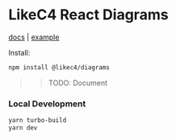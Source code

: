 # LikeC4 React Diagrams

[docs](https://likec4.dev/docs/) | [example](https://likec4.dev/examples/bigbank/likec4/)

Install:

```bash
npm install @likec4/diagrams
```

> > TODO: Document

### Local Development

```bash
yarn turbo-build
yarn dev
```
